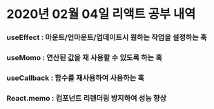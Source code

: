 # **2020년 02월 04일 리액트 공부 내역**



### useEffect : 마운트/언마운트/업데이트시 원하는 작업을 설정하는 훅



### useMomo : 연산된 값을 재 사용할 수 있도록 하는 훅



### useCallback : 함수를 재사용하여 사용하는 훅



### React.memo : 컴포넌트 리렌더링 방지하여 성능 향상